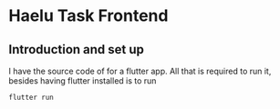 # Haelu Task Frontend

## Introduction and set up

I have the source code of for a flutter app. All that is required to run it, besides having flutter installed is to run

```bash
flutter run
```
